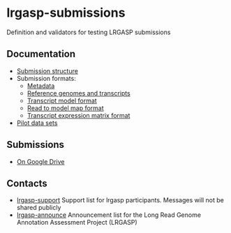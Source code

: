 # lrgasp-submissions
Definition and validators for testing LRGASP submissions

## Documentation
- [Submission structure](docs/submission.md)
- Submission formats:
  - [Metadata](docs/metadata.md)
  - [Reference genomes and transcripts](docs/reference-genomes.md)
  - [Transcript model format](docs/model-format.md)
  - [Read to model map format](docs/reads_transcript_map_format.md)
  - [Transcript expression matrix format](docs/expression_matrix_format.md)
- [Pilot data sets](docs/pilot-data.md)

## Submissions
- [On Google Drive](https://drive.google.com/drive/u/0/folders/0AML19cSc1WYeUk9PVA)

## Contacts
- [lrgasp-support](mailto:lrgasp-support-group@ucsc.edu)
Support list for lrgasp participants. Messages will not be shared publicly
- [lrgasp-announce](mailto:lrgasp-announce-group@ucsc.edu)
Announcement list for the Long Read Genome Annotation Assessment Project (LRGASP)


